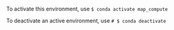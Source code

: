 To activate this environment, use
`$ conda activate map_compute`

To deactivate an active environment, use
`# $ conda deactivate`
